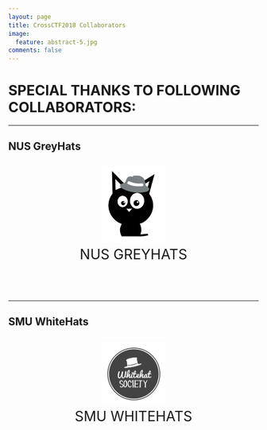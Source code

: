 ```yaml
---
layout: page
title: CrossCTF2018 Collaborators
image:
  feature: abstract-5.jpg
comments: false
---
```



# SPECIAL THANKS TO FOLLOWING COLLABORATORS:

---

## NUS GreyHats
<figure style="text-align: center; font-size: 2em;" >
	<a href="https://nusgreyhats.org/"><img style="width: 30%;" src="../images/NUSGREYHATS.png" alt="NUS GreyHats Logo"></a>
	<figcaption>NUS GREYHATS</figcaption>
</figure>

<br><br>

---

## SMU WhiteHats


<figure style="text-align: center; font-size: 2em;" >
	<a href="#"><img style="width: 30%;" src="../images/SMUWHITEHATS.png" alt="SMU WhiteHats Logo"></a>
	<figcaption>SMU WHITEHATS</figcaption>
</figure>


